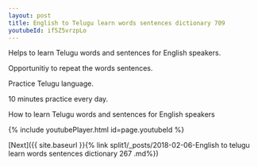 ```yaml
---
layout: post
title: English to Telugu learn words sentences dictionary 709 
youtubeId: if5Z5vrzpLo
---
```

 
 
Helps to learn Telugu words and sentences for English speakers.

Opportunitiy to repeat the words sentences. 

Practice Telugu language. 
 
10 minutes practice every day. 
 
How to learn Telugu words and sentences for English speakers 
 
{% include youtubePlayer.html id=page.youtubeId %}
 
 
[Next]({{ site.baseurl }}{% link  split1/_posts/2018-02-06-English to telugu learn words sentences dictionary 267 .md%})
 
